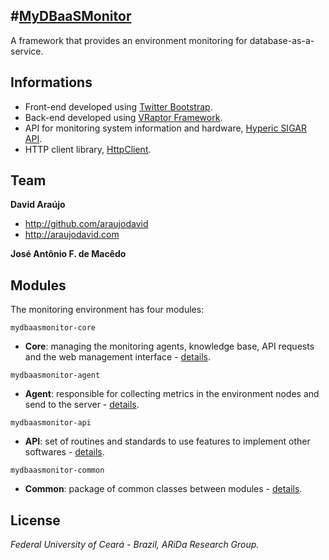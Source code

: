 #[MyDBaaSMonitor](http://github.com/araujodavid/mydbaasmonitor)
--------------

A framework that provides an environment monitoring for database-as-a-service.

## Informations

* Front-end developed using [Twitter Bootstrap](http://twitter.github.com/bootstrap).
* Back-end developed using [VRaptor Framework](http://vraptor.caelum.com.br).
* API for monitoring system information and hardware, [Hyperic SIGAR API](http://www.hyperic.com/products/sigar).
* HTTP client library, [HttpClient](http://hc.apache.org/httpcomponents-client-ga/index.html).

## Team

**David Araújo**

+ http://github.com/araujodavid
+ http://araujodavid.com

**José Antônio F. de Macêdo**

## Modules

The monitoring environment has four modules:

`mydbaasmonitor-core`
+ **Core**: managing the monitoring agents, knowledge base, API requests and the web management interface - [details](http://github.com/araujodavid/mydbaasmonitor/tree/master/mydbaasmonitor-core).

`mydbaasmonitor-agent`
+ **Agent**: responsible for collecting metrics in the environment nodes and send to the server - [details](http://github.com/araujodavid/mydbaasmonitor/tree/master/mydbaasmonitor-agent).

`mydbaasmonitor-api`
+ **API**: set of routines and standards to use features to implement other softwares - [details](http://github.com/araujodavid/mydbaasmonitor/tree/master/mydbaasmonitor-api).

`mydbaasmonitor-common`
+ **Common**: package of common classes between modules - [details](http://github.com/araujodavid/mydbaasmonitor/tree/master/mydbaasmonitor-common).

## License

*Federal University of Ceará - Brazil, ARiDa Research Group.*
